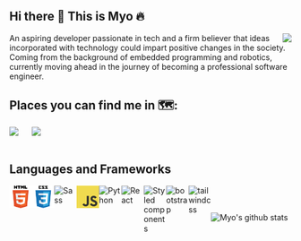 ## Hi there 👋 This is Myo 🔥 

<img align='right' src='https://media1.tenor.com/images/9fb771fb621c29b0a2eae945b5ceeeb3/tenor.gif?itemid=19019116' />

An aspiring developer passionate in tech and a firm believer that ideas incorporated with technology could 
impart positive changes in the society. Coming from the background of embedded programming and robotics, currently moving ahead in the journey of becoming a professional software engineer.<br/>
## Places you can find me in 🗺: 
<a>
 <img align='left' width='40px' src='https://cdn2.iconfinder.com/data/icons/colorful-guache-social-media-logos-1/155/social-media_twitter-256.png' />
</a>
<a>
 <img align='left' width='40px' src='https://cdn4.iconfinder.com/data/icons/colorful-guache-social-media-logos-1/159/social-media_linkedin-256.png' />
</a>

<br/>
<br/>

## Languages and Frameworks
<img align="left" alt="HTML5" width="40px" src="https://raw.githubusercontent.com/github/explore/80688e429a7d4ef2fca1e82350fe8e3517d3494d/topics/html/html.png" />
<img align="left" alt="CSS3" width="40px" src="https://raw.githubusercontent.com/github/explore/80688e429a7d4ef2fca1e82350fe8e3517d3494d/topics/css/css.png" />
<img align="left" alt="Sass" width="40px" src="https://www.vectorlogo.zone/logos/sass-lang/sass-lang-icon.svg" />
<img align="left" alt="JS" width="40px" src="https://raw.githubusercontent.com/github/explore/80688e429a7d4ef2fca1e82350fe8e3517d3494d/topics/javascript/javascript.png" />
<img align="left" alt="Python" width="40px" src="https://www.vectorlogo.zone/logos/python/python-icon.svg" />
<img align="left" alt="React" width="40px" src="https://www.vectorlogo.zone/logos/reactjs/reactjs-icon.svg" />
<img align="left" alt="Styled components" width="40px" src="https://www.styled-components.com/atom.png" />
<img align="left" alt="bootstrap" width="40px" src="https://upload.wikimedia.org/wikipedia/commons/thumb/b/b2/Bootstrap_logo.svg/768px-Bootstrap_logo.svg.png" />
<img align="left" alt="tailwindcss" width="40px" src="https://pbs.twimg.com/profile_images/1278691829135876097/I4HKOLJw.png" />

<br/>
<br/>


![Myo's github stats](https://github-readme-stats.vercel.app/api?username=aungmcs)



<!--
**aungmcs/aungmcs** is a ✨ _special_ ✨ repository because its `README.md` (this file) appears on your GitHub profile.

Here are some ideas to get you started:

- 🔭 I’m currently working on ...
- 🌱 I’m currently learning ...
- 👯 I’m looking to collaborate on ...
- 🤔 I’m looking for help with ...
- 💬 Ask me about ...
- 📫 How to reach me: ...
- 😄 Pronouns: ...
- ⚡ Fun fact: ...
-->
 

